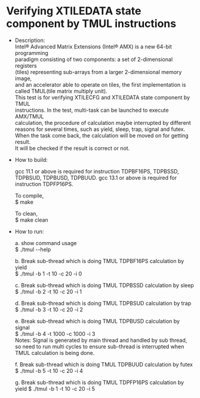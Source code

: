Verifying XTILEDATA state component by TMUL instructions
====================

- Description:  
Intel® Advanced Matrix Extensions (Intel® AMX) is a new 64-bit programming  
paradigm consisting of two components: a set of 2-dimensional registers  
(tiles) representing sub-arrays from a larger 2-dimensional memory image,  
and an accelerator able to operate on tiles, the first implementation is  
called TMUL(tile matrix multiply unit).  
This test is for verifying XTILECFG and XTILEDATA state component by TMUL  
instructions. In the test, multi-task can be launched to execute AMX/TMUL  
calculation, the procedure of calculation maybe interrupted by different  
reasons for several times, such as yield, sleep, trap, signal and futex.  
When the task come back, the calculation will be moved on for getting result.  
It will be checked if the result is correct or not.

- How to build:  

    gcc 11.1 or above is required for instruction TDPBF16PS, TDPBSSD, TDPBSUD, TDPBUSD, TDPBUUD.
    gcc 13.1 or above is required for instruction TDPFP16PS.

    To compile,  
    $ make

    To clean,  
    $ make clean

- How to run:

    a. show command usage  
    $ ./tmul --help

    b. Break sub-thread which is doing TMUL TDPBF16PS calculation by yield  
    $ ./tmul -b 1 -t 10 -c 20 -i 0

    c. Break sub-thread which is doing TMUL TDPBSSD calculation by sleep  
    $ ./tmul -b 2 -t 10 -c 20 -i 1

    d. Break sub-thread which is doing TMUL TDPBSUD calculation by trap  
    $ ./tmul -b 3 -t 10 -c 20 -i 2

    e. Break sub-thread which is doing TMUL TDPBUSD calculation by signal  
    $ ./tmul -b 4 -t 1000 -c 1000 -i 3  
    Notes: Signal is generated by main thread and handled by sub thread,  
    so need to run multi cycles to ensure sub-thread is interrupted when  
    TMUL calculation is being done.

    f. Break sub-thread which is doing TMUL TDPBUUD calculation by futex  
    $ ./tmul -b 5 -t 10 -c 20 -i 4

    g. Break sub-thread which is doing TMUL TDPFP16PS calculation by yield
    $ ./tmul -b 1 -t 10 -c 20 -i 5

